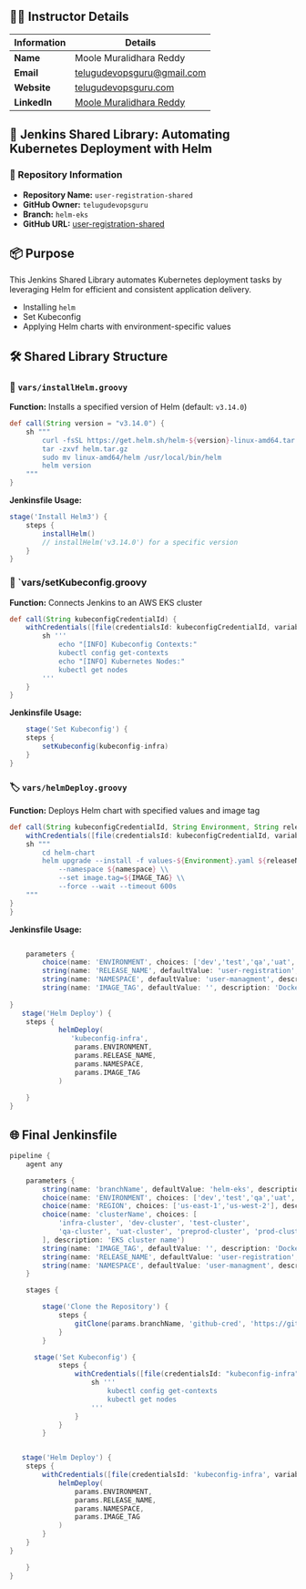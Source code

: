 ## 👨‍🏫 Instructor Details

| Information  | Details                                                                        |
| ------------ | ------------------------------------------------------------------------------ |
| **Name**     | Moole Muralidhara Reddy                                                        |
| **Email**    | [telugudevopsguru@gmail.com](mailto:telugudevopsguru@gmail.com)          |
| **Website**  | [telugudevopsguru.com](https://www.telugudevopsguru.com)                 |
| **LinkedIn** | [Moole Muralidhara Reddy](https://www.linkedin.com/in/moole-muralidhara-reddy) |


## 🚀 Jenkins Shared Library: Automating Kubernetes Deployment with Helm

### 📁 Repository Information

* **Repository Name:** `user-registration-shared`
* **GitHub Owner:** `telugudevopsguru`
* **Branch:** `helm-eks`
* **GitHub URL:** [user-registration-shared](https://github.com/telugudevopsguru/user-registration-shared.git)


## 📦 Purpose

This Jenkins Shared Library automates Kubernetes deployment tasks by leveraging Helm for efficient and consistent application delivery.

* Installing `helm`
* Set Kubeconfig
* Applying Helm charts with environment-specific values

## 🛠️ Shared Library Structure

### 🔧 `vars/installHelm.groovy`

**Function:** Installs a specified version of Helm (default: `v3.14.0`)

```groovy
def call(String version = "v3.14.0") {
    sh """
        curl -fsSL https://get.helm.sh/helm-${version}-linux-amd64.tar.gz -o helm.tar.gz
        tar -zxvf helm.tar.gz
        sudo mv linux-amd64/helm /usr/local/bin/helm
        helm version
    """
}
```

**Jenkinsfile Usage:**

```groovy
stage('Install Helm3') {
    steps {
        installHelm()
        // installHelm('v3.14.0') for a specific version
    }
}
```

### 🔗 `vars/setKubeconfig.groovy

**Function:** Connects Jenkins to an AWS EKS cluster

```groovy
def call(String kubeconfigCredentialId) {
    withCredentials([file(credentialsId: kubeconfigCredentialId, variable: 'KUBECONFIG')]) {
        sh '''
            echo "[INFO] Kubeconfig Contexts:"
            kubectl config get-contexts
            echo "[INFO] Kubernetes Nodes:"
            kubectl get nodes
        '''
    }
}
```

**Jenkinsfile Usage:**

```groovy
    stage('Set Kubeconfig') {
    steps {
        setKubeconfig(kubeconfig-infra)
    }
}
```

### 🏷️ `vars/helmDeploy.groovy`

**Function:** Deploys Helm chart with specified values and image tag

```groovy
def call(String kubeconfigCredentialId, String Environment, String releaseName, String namespace, String IMAGE_TAG) {
    withCredentials([file(credentialsId: kubeconfigCredentialId, variable: 'KUBECONFIG')]) {
    sh """
        cd helm-chart
        helm upgrade --install -f values-${Environment}.yaml ${releaseName} . \\
            --namespace ${namespace} \\
            --set image.tag=${IMAGE_TAG} \\
            --force --wait --timeout 600s
    """
}
}
```

**Jenkinsfile Usage:**

```groovy

    parameters {
        choice(name: 'ENVIRONMENT', choices: ['dev','test','qa','uat','preprod',infra,'prod'], description: 'Target environment')
        string(name: 'RELEASE_NAME', defaultValue: 'user-registration', description: 'Helm release name')
        string(name: 'NAMESPACE', defaultValue: 'user-managment', description: 'Kubernetes namespace')
        string(name: 'IMAGE_TAG', defaultValue: '', description: 'Docker image tag')		
		
}		
   stage('Helm Deploy') {
    steps {
            helmDeploy(
               'kubeconfig-infra',
                params.ENVIRONMENT,
                params.RELEASE_NAME,
                params.NAMESPACE,
                params.IMAGE_TAG
            )
       
    }
}
```
## 🌐 Final Jenkinsfile

```groovy
pipeline {
    agent any

    parameters {
        string(name: 'branchName', defaultValue: 'helm-eks', description: 'Branch to clone')
        choice(name: 'ENVIRONMENT', choices: ['dev','test','qa','uat','preprod','infra','prod'], description: 'Target environment')
        choice(name: 'REGION', choices: ['us-east-1','us-west-2'], description: 'AWS region')
        choice(name: 'clusterName', choices: [
            'infra-cluster', 'dev-cluster', 'test-cluster',
            'qa-cluster', 'uat-cluster', 'preprod-cluster', 'prod-cluster'
        ], description: 'EKS cluster name')
        string(name: 'IMAGE_TAG', defaultValue: '', description: 'Docker image tag')
        string(name: 'RELEASE_NAME', defaultValue: 'user-registration', description: 'Helm release name')
        string(name: 'NAMESPACE', defaultValue: 'user-managment', description: 'Kubernetes namespace')
    }

    stages {

        stage('Clone the Repository') {
            steps {
                gitClone(params.branchName, 'github-cred', 'https://github.com/telugudevopsguru/user-registration-shared.git')
            }
        }

      stage('Set Kubeconfig') {
            steps {
                withCredentials([file(credentialsId: "kubeconfig-infra", variable: 'KUBECONFIG')]) {
                    sh '''
                        kubectl config get-contexts
                        kubectl get nodes
                    '''
                }
            }
        }


   stage('Helm Deploy') {
    steps {
        withCredentials([file(credentialsId: 'kubeconfig-infra', variable: 'KUBECONFIG')]) {
            helmDeploy(
                params.ENVIRONMENT,
                params.RELEASE_NAME,
                params.NAMESPACE,
                params.IMAGE_TAG
            )
        }
    }
}

    }
}
```
